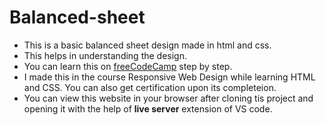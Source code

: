 # Balanced-sheet

* This is a basic balanced sheet design made in html and css.
* This helps in understanding the design.
* You can learn this on [freeCodeCamp](https://www.freecodecamp.org/) step by step.
* I made this in the course Responsive Web Design while learning HTML and CSS. You can also get certification upon its completeion.
* You can view this website in your browser after cloning tis project and opening it with the help of **live server** extension of VS code.
